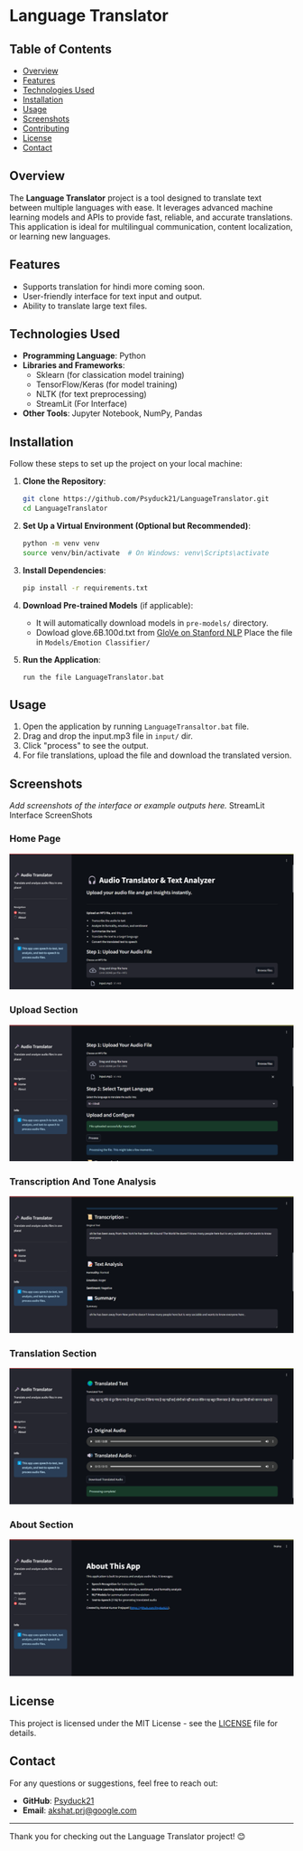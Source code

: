 # Language Translator

## Table of Contents
- [Overview](#overview)
- [Features](#features)
- [Technologies Used](#technologies-used)
- [Installation](#installation)
- [Usage](#usage)
- [Screenshots](#screenshots)
- [Contributing](#contributing)
- [License](#license)
- [Contact](#contact)

## Overview
The **Language Translator** project is a tool designed to translate text between multiple languages with ease. It leverages advanced machine learning models and APIs to provide fast, reliable, and accurate translations. This application is ideal for multilingual communication, content localization, or learning new languages.

## Features
- Supports translation for hindi more coming soon.
- User-friendly interface for text input and output.
- Ability to translate large text files.

## Technologies Used
- **Programming Language**: Python
- **Libraries and Frameworks**:
  - Sklearn (for classication model training)
  - TensorFlow/Keras (for model training)
  - NLTK (for text preprocessing)
  - StreamLit (For Interface)
- **Other Tools**: Jupyter Notebook, NumPy, Pandas

## Installation

Follow these steps to set up the project on your local machine:

1. **Clone the Repository**:
   ```bash
   git clone https://github.com/Psyduck21/LanguageTranslator.git
   cd LanguageTranslator
   ```

2. **Set Up a Virtual Environment (Optional but Recommended)**:
   ```bash
   python -m venv venv
   source venv/bin/activate  # On Windows: venv\Scripts\activate
   ```

3. **Install Dependencies**:
   ```bash
   pip install -r requirements.txt
   ```

4. **Download Pre-trained Models** (if applicable):
   - It will automatically download models in `pre-models/` directory.
   - Dowload glove.6B.100d.txt from [GloVe on Stanford NLP](https://nlp.stanford.edu/projects/glove/) Place the file in `Models/Emotion Classifier/`

5. **Run the Application**:
   ```
   run the file LanguageTranslator.bat
   ```

## Usage
1. Open the application by running `LanguageTransaltor.bat` file.
2. Drag and drop the input.mp3 file in `input/` dir.
3. Click "process" to see the output.
4. For file translations, upload the file and download the translated version.

## Screenshots
*Add screenshots of the interface or example outputs here.*
StreamLit Interface ScreenShots

### Home Page
![Home Page](ScreenShots/home.png)

### Upload Section
![Home Page](ScreenShots/upload.png)

### Transcription And Tone Analysis
![TRanscription](ScreenShots/transcription_and_sentiments.png)

### Translation Section
![Dashboard](ScreenShots/translation.png)

### About Section
![About](ScreenShots/about.png)



## License
This project is licensed under the MIT License - see the [LICENSE](LICENSE) file for details.

## Contact
For any questions or suggestions, feel free to reach out:
- **GitHub**: [Psyduck21](https://github.com/Psyduck21)
- **Email**: [akshat.prj@google.com](mailto:akshat,prjl@google.com)

---

Thank you for checking out the Language Translator project! 😊
